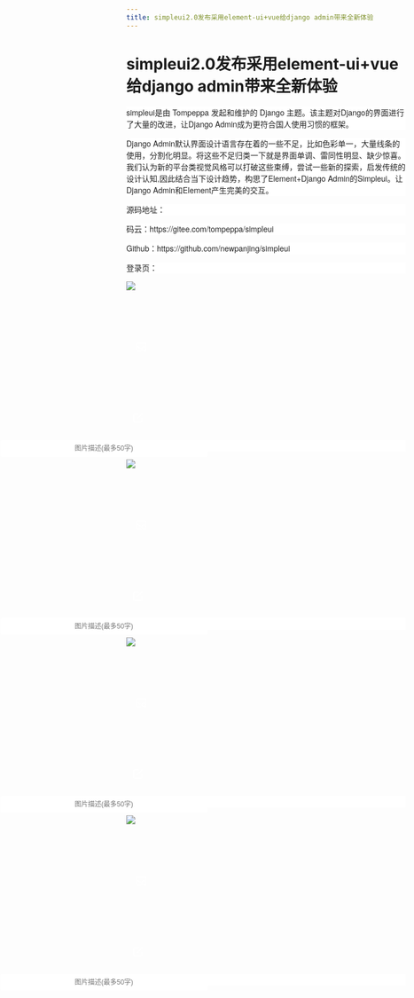 ```yaml
---
title: simpleui2.0发布采用element-ui+vue给django admin带来全新体验
---
```


# simpleui2.0发布采用element-ui+vue给django admin带来全新体验

<p style="box-sizing: border-box; margin-top: 1em; margin-bottom: 1em; padding: 0px; border: 0px; font-variant-numeric: inherit; font-variant-east-asian: inherit; font-stretch: inherit; line-height: 1.5; font-family: &quot;PingFang SC&quot;, &quot;Hiragino Sans GB&quot;, &quot;Microsoft YaHei&quot;, &quot;WenQuanYi Micro Hei&quot;, &quot;Helvetica Neue&quot;, Arial, sans-serif; vertical-align: baseline; cursor: text; counter-reset: list-1 0 list-2 0 list-3 0 list-4 0 list-5 0 list-6 0 list-7 0 list-8 0 list-9 0; color: rgb(34, 34, 34); white-space: pre-wrap; background-color: rgb(255, 255, 255);">simpleui是由 Tompeppa 发起和维护的 Django 主题。该主题对Django的界面进行了大量的改进，让Django Admin成为更符合国人使用习惯的框架。</p><p style="box-sizing: border-box; margin-top: 1em; margin-bottom: 1em; padding: 0px; border: 0px; font-variant-numeric: inherit; font-variant-east-asian: inherit; font-stretch: inherit; line-height: 1.5; font-family: &quot;PingFang SC&quot;, &quot;Hiragino Sans GB&quot;, &quot;Microsoft YaHei&quot;, &quot;WenQuanYi Micro Hei&quot;, &quot;Helvetica Neue&quot;, Arial, sans-serif; vertical-align: baseline; cursor: text; counter-reset: list-1 0 list-2 0 list-3 0 list-4 0 list-5 0 list-6 0 list-7 0 list-8 0 list-9 0; color: rgb(34, 34, 34); white-space: pre-wrap; background-color: rgb(255, 255, 255);">Django Admin默认界面设计语言存在着的一些不足，比如色彩单一，大量线条的使用，分割化明显。将这些不足归类一下就是界面单调、雷同性明显、缺少惊喜。我们认为新的平台类视觉风格可以打破这些束缚，尝试一些新的探索，启发传统的设计认知,因此结合当下设计趋势，构思了Element+Django Admin的Simpleui。让Django Admin和Element产生完美的交互。</p><p style="box-sizing: border-box; margin-top: 1em; margin-bottom: 1em; padding: 0px; border: 0px; font-variant-numeric: inherit; font-variant-east-asian: inherit; font-stretch: inherit; line-height: 1.5; font-family: &quot;PingFang SC&quot;, &quot;Hiragino Sans GB&quot;, &quot;Microsoft YaHei&quot;, &quot;WenQuanYi Micro Hei&quot;, &quot;Helvetica Neue&quot;, Arial, sans-serif; vertical-align: baseline; cursor: text; counter-reset: list-1 0 list-2 0 list-3 0 list-4 0 list-5 0 list-6 0 list-7 0 list-8 0 list-9 0; color: rgb(34, 34, 34); white-space: pre-wrap; background-color: rgb(255, 255, 255);">源码地址：</p><p style="box-sizing: border-box; margin-top: 1em; margin-bottom: 1em; padding: 0px; border: 0px; font-variant-numeric: inherit; font-variant-east-asian: inherit; font-stretch: inherit; line-height: 1.5; font-family: &quot;PingFang SC&quot;, &quot;Hiragino Sans GB&quot;, &quot;Microsoft YaHei&quot;, &quot;WenQuanYi Micro Hei&quot;, &quot;Helvetica Neue&quot;, Arial, sans-serif; vertical-align: baseline; cursor: text; counter-reset: list-1 0 list-2 0 list-3 0 list-4 0 list-5 0 list-6 0 list-7 0 list-8 0 list-9 0; color: rgb(34, 34, 34); white-space: pre-wrap; background-color: rgb(255, 255, 255);">码云：https://gitee.com/tompeppa/simpleui</p><p style="box-sizing: border-box; margin-top: 1em; margin-bottom: 1em; padding: 0px; border: 0px; font-variant-numeric: inherit; font-variant-east-asian: inherit; font-stretch: inherit; line-height: 1.5; font-family: &quot;PingFang SC&quot;, &quot;Hiragino Sans GB&quot;, &quot;Microsoft YaHei&quot;, &quot;WenQuanYi Micro Hei&quot;, &quot;Helvetica Neue&quot;, Arial, sans-serif; vertical-align: baseline; cursor: text; counter-reset: list-1 0 list-2 0 list-3 0 list-4 0 list-5 0 list-6 0 list-7 0 list-8 0 list-9 0; color: rgb(34, 34, 34); white-space: pre-wrap; background-color: rgb(255, 255, 255);">Github：https://github.com/newpanjing/simpleui</p><p style="box-sizing: border-box; margin-top: 1em; margin-bottom: 1em; padding: 0px; border: 0px; font-variant-numeric: inherit; font-variant-east-asian: inherit; font-stretch: inherit; line-height: 1.5; font-family: &quot;PingFang SC&quot;, &quot;Hiragino Sans GB&quot;, &quot;Microsoft YaHei&quot;, &quot;WenQuanYi Micro Hei&quot;, &quot;Helvetica Neue&quot;, Arial, sans-serif; vertical-align: baseline; cursor: text; counter-reset: list-1 0 list-2 0 list-3 0 list-4 0 list-5 0 list-6 0 list-7 0 list-8 0 list-9 0; color: rgb(34, 34, 34); white-space: pre-wrap; background-color: rgb(255, 255, 255);">登录页：</p><p><tt-image data-tteditor-tag="tteditorTag" contenteditable="false" class="syl1555393404849" data-render-status="finished" data-syl-blot="image" style="box-sizing: border-box; cursor: text; color: rgb(34, 34, 34); font-family: &quot;PingFang SC&quot;, &quot;Hiragino Sans GB&quot;, &quot;Microsoft YaHei&quot;, &quot;WenQuanYi Micro Hei&quot;, &quot;Helvetica Neue&quot;, Arial, sans-serif; white-space: pre-wrap; background-color: rgb(255, 255, 255); display: block;"><p><img class="" src="http://p9.pstatp.com/large/pgc-image/ec96cd72f190432ea3e2b24224ce40ea" data-ic="false" data-ic-uri="" data-height="1918" data-width="3360" data-story_id="" data-image_ids="[]" image_type="1" web_uri="pgc-image/ec96cd72f190432ea3e2b24224ce40ea" img_width="3360" img_height="1918" style="box-sizing: border-box; margin: 0px; padding: 0px; border: 0px; font: inherit; vertical-align: baseline; max-width: 100%; max-height: 300px;"/></p><p><a class="editor-image-menu-item " style="box-sizing: border-box; margin: 0px; padding: 12px 9px 12px 15px; border: 0px; font: inherit; vertical-align: baseline; text-decoration-line: underline; color: rgb(64, 101, 153); transition: all 0.2s ease 0s; outline: 0px; cursor: pointer; display: inline-block; width: 50px; height: 50px; position: relative; opacity: 1;"></a></p><p><a class="editor-image-menu-item " style="box-sizing: border-box; margin: 0px; padding: 12px 9px 12px 15px; border: 0px; font: inherit; vertical-align: baseline; text-decoration-line: underline; color: rgb(64, 101, 153); transition: all 0.2s ease 0s; outline: 0px; cursor: pointer; display: inline-block; width: 50px; height: 50px; position: relative; opacity: 1;"><svg width="24px" height="24px" viewbox="0 0 24 24"><path fill="#FFF" d="M18.87 18.927a4.251 4.251 0 0 1-5.436-6.493 4.25 4.25 0 0 1 6.493 5.436.76.76 0 0 1 .048.044l1.06 1.06a.75.75 0 1 1-1.06 1.062l-1.06-1.061a.76.76 0 0 1-.045-.048zM4.5 10.267c1.312.09 2.056.566 3.013 1.607l.108.118c.876.95 1.895 1.258 3.338 1.258l-.444 1.5c-1.912 0-2.86-.508-3.997-1.742l-.11-.119c-.684-.744-1.108-1.042-1.908-1.118v6.035c0 .357.388.694.917.694h6.073l1.518 1.5H5.417C4.104 20 3 19.043 3 17.806V6.194C3 4.957 4.104 4 5.417 4h13.166C19.896 4 21 4.957 21 6.194v5.818L19.5 10.5V6.194c0-.357-.388-.694-.917-.694H5.417c-.529 0-.917.337-.917.694v4.072zm13.884 7.117a2.75 2.75 0 1 0-3.89-3.89 2.75 2.75 0 0 0 3.89 3.89z"></path></svg></a></p><p></p><p><a class="editor-image-menu-item " style="box-sizing: border-box; margin: 0px; padding: 12px 15px 12px 9px; border: 0px; font: inherit; vertical-align: baseline; text-decoration-line: underline; color: rgb(64, 101, 153); transition: all 0.2s ease 0s; outline: 0px; cursor: pointer; display: inline-block; width: 50px; height: 50px; position: relative; opacity: 1;"></a></p><p><a class="editor-image-menu-item " style="box-sizing: border-box; margin: 0px; padding: 12px 15px 12px 9px; border: 0px; font: inherit; vertical-align: baseline; text-decoration-line: underline; color: rgb(64, 101, 153); transition: all 0.2s ease 0s; outline: 0px; cursor: pointer; display: inline-block; width: 50px; height: 50px; position: relative; opacity: 1;"><svg width="24px" height="24px" viewbox="0 0 24 24"><path fill="#FFF" d="M12.404 4.25a.75.75 0 0 1 0 1.5H6c-.69 0-1.25.56-1.25 1.25v11c0 .69.56 1.25 1.25 1.25h11c.69 0 1.25-.56 1.25-1.25v-5.825a.75.75 0 1 1 1.5 0V18A2.75 2.75 0 0 1 17 20.75H6A2.75 2.75 0 0 1 3.25 18V7A2.75 2.75 0 0 1 6 4.25h6.404zM9.73 13.276l9.546-9.546a.75.75 0 0 1 1.06 1.061l-9.545 9.546a.75.75 0 0 1-1.06-1.06z"></path></svg></a></p><p></p><p><input class="pgc-img-caption-ipt" placeholder="图片描述(最多50字)" value="" style="box-sizing: border-box; outline: 0px; color: rgb(102, 102, 102); position: absolute; left: 187.5px; transform: translateX(-50%); padding: 6px 7px; max-width: 100%; width: 375px; text-align: center; font-size: 12px; line-height: 1.5; background-image: none; border-width: 0px; border-style: solid; border-color: rgb(217, 217, 217); border-radius: 4px; transition: all 0.2s cubic-bezier(0.645, 0.045, 0.355, 1) 0s;"/></p></tt-image></p><p style="box-sizing: border-box; margin-top: 1em; margin-bottom: 1em; padding: 0px; border: 0px; font-variant-numeric: inherit; font-variant-east-asian: inherit; font-stretch: inherit; line-height: 1.5; font-family: &quot;PingFang SC&quot;, &quot;Hiragino Sans GB&quot;, &quot;Microsoft YaHei&quot;, &quot;WenQuanYi Micro Hei&quot;, &quot;Helvetica Neue&quot;, Arial, sans-serif; vertical-align: baseline; cursor: text; counter-reset: list-1 0 list-2 0 list-3 0 list-4 0 list-5 0 list-6 0 list-7 0 list-8 0 list-9 0; color: rgb(34, 34, 34); white-space: pre-wrap; background-color: rgb(255, 255, 255);">主页：</p><p><tt-image data-tteditor-tag="tteditorTag" contenteditable="false" class="syl1555393404854" data-render-status="finished" data-syl-blot="image" style="box-sizing: border-box; cursor: text; color: rgb(34, 34, 34); font-family: &quot;PingFang SC&quot;, &quot;Hiragino Sans GB&quot;, &quot;Microsoft YaHei&quot;, &quot;WenQuanYi Micro Hei&quot;, &quot;Helvetica Neue&quot;, Arial, sans-serif; white-space: pre-wrap; background-color: rgb(255, 255, 255); display: block;"><p><img class="" src="http://p1.pstatp.com/large/pgc-image/79e4984a88fd4929867a7f9519ba86b2" data-ic="false" data-ic-uri="" data-height="1628" data-width="2624" data-story_id="" data-image_ids="[]" image_type="1" web_uri="pgc-image/79e4984a88fd4929867a7f9519ba86b2" img_width="2624" img_height="1628" style="box-sizing: border-box; margin: 0px; padding: 0px; border: 0px; font: inherit; vertical-align: baseline; max-width: 100%; max-height: 300px;"/></p><p><a class="editor-image-menu-item " style="box-sizing: border-box; margin: 0px; padding: 12px 9px 12px 15px; border: 0px; font: inherit; vertical-align: baseline; text-decoration-line: underline; color: rgb(64, 101, 153); transition: all 0.2s ease 0s; outline: 0px; cursor: pointer; display: inline-block; width: 50px; height: 50px; position: relative; opacity: 1;"></a></p><p><a class="editor-image-menu-item " style="box-sizing: border-box; margin: 0px; padding: 12px 9px 12px 15px; border: 0px; font: inherit; vertical-align: baseline; text-decoration-line: underline; color: rgb(64, 101, 153); transition: all 0.2s ease 0s; outline: 0px; cursor: pointer; display: inline-block; width: 50px; height: 50px; position: relative; opacity: 1;"><svg width="24px" height="24px" viewbox="0 0 24 24"><path fill="#FFF" d="M18.87 18.927a4.251 4.251 0 0 1-5.436-6.493 4.25 4.25 0 0 1 6.493 5.436.76.76 0 0 1 .048.044l1.06 1.06a.75.75 0 1 1-1.06 1.062l-1.06-1.061a.76.76 0 0 1-.045-.048zM4.5 10.267c1.312.09 2.056.566 3.013 1.607l.108.118c.876.95 1.895 1.258 3.338 1.258l-.444 1.5c-1.912 0-2.86-.508-3.997-1.742l-.11-.119c-.684-.744-1.108-1.042-1.908-1.118v6.035c0 .357.388.694.917.694h6.073l1.518 1.5H5.417C4.104 20 3 19.043 3 17.806V6.194C3 4.957 4.104 4 5.417 4h13.166C19.896 4 21 4.957 21 6.194v5.818L19.5 10.5V6.194c0-.357-.388-.694-.917-.694H5.417c-.529 0-.917.337-.917.694v4.072zm13.884 7.117a2.75 2.75 0 1 0-3.89-3.89 2.75 2.75 0 0 0 3.89 3.89z"></path></svg></a></p><p></p><p><a class="editor-image-menu-item " style="box-sizing: border-box; margin: 0px; padding: 12px 15px 12px 9px; border: 0px; font: inherit; vertical-align: baseline; text-decoration-line: underline; color: rgb(64, 101, 153); transition: all 0.2s ease 0s; outline: 0px; cursor: pointer; display: inline-block; width: 50px; height: 50px; position: relative; opacity: 1;"></a></p><p><a class="editor-image-menu-item " style="box-sizing: border-box; margin: 0px; padding: 12px 15px 12px 9px; border: 0px; font: inherit; vertical-align: baseline; text-decoration-line: underline; color: rgb(64, 101, 153); transition: all 0.2s ease 0s; outline: 0px; cursor: pointer; display: inline-block; width: 50px; height: 50px; position: relative; opacity: 1;"><svg width="24px" height="24px" viewbox="0 0 24 24"><path fill="#FFF" d="M12.404 4.25a.75.75 0 0 1 0 1.5H6c-.69 0-1.25.56-1.25 1.25v11c0 .69.56 1.25 1.25 1.25h11c.69 0 1.25-.56 1.25-1.25v-5.825a.75.75 0 1 1 1.5 0V18A2.75 2.75 0 0 1 17 20.75H6A2.75 2.75 0 0 1 3.25 18V7A2.75 2.75 0 0 1 6 4.25h6.404zM9.73 13.276l9.546-9.546a.75.75 0 0 1 1.06 1.061l-9.545 9.546a.75.75 0 0 1-1.06-1.06z"></path></svg></a></p><p></p><p><input class="pgc-img-caption-ipt" placeholder="图片描述(最多50字)" value="" style="box-sizing: border-box; outline: 0px; color: rgb(102, 102, 102); position: absolute; left: 187.5px; transform: translateX(-50%); padding: 6px 7px; max-width: 100%; width: 375px; text-align: center; font-size: 12px; line-height: 1.5; background-image: none; border-width: 0px; border-style: solid; border-color: rgb(217, 217, 217); border-radius: 4px; transition: all 0.2s cubic-bezier(0.645, 0.045, 0.355, 1) 0s;"/></p></tt-image></p><p style="box-sizing: border-box; margin-top: 1em; margin-bottom: 1em; padding: 0px; border: 0px; font-variant-numeric: inherit; font-variant-east-asian: inherit; font-stretch: inherit; line-height: 1.5; font-family: &quot;PingFang SC&quot;, &quot;Hiragino Sans GB&quot;, &quot;Microsoft YaHei&quot;, &quot;WenQuanYi Micro Hei&quot;, &quot;Helvetica Neue&quot;, Arial, sans-serif; vertical-align: baseline; cursor: text; counter-reset: list-1 0 list-2 0 list-3 0 list-4 0 list-5 0 list-6 0 list-7 0 list-8 0 list-9 0; color: rgb(34, 34, 34); white-space: pre-wrap; background-color: rgb(255, 255, 255);">列表页：</p><p><tt-image data-tteditor-tag="tteditorTag" contenteditable="false" class="syl1555393404857" data-render-status="finished" data-syl-blot="image" style="box-sizing: border-box; cursor: text; color: rgb(34, 34, 34); font-family: &quot;PingFang SC&quot;, &quot;Hiragino Sans GB&quot;, &quot;Microsoft YaHei&quot;, &quot;WenQuanYi Micro Hei&quot;, &quot;Helvetica Neue&quot;, Arial, sans-serif; white-space: pre-wrap; background-color: rgb(255, 255, 255); display: block;"><p><img class="" src="http://p9.pstatp.com/large/pgc-image/386aafcca9b9406590163968acb305f0" data-ic="false" data-ic-uri="" data-height="1628" data-width="2624" data-story_id="" data-image_ids="[]" image_type="1" web_uri="pgc-image/386aafcca9b9406590163968acb305f0" img_width="2624" img_height="1628" style="box-sizing: border-box; margin: 0px; padding: 0px; border: 0px; font: inherit; vertical-align: baseline; max-width: 100%; max-height: 300px;"/></p><p><a class="editor-image-menu-item " style="box-sizing: border-box; margin: 0px; padding: 12px 9px 12px 15px; border: 0px; font: inherit; vertical-align: baseline; text-decoration-line: underline; color: rgb(64, 101, 153); transition: all 0.2s ease 0s; outline: 0px; cursor: pointer; display: inline-block; width: 50px; height: 50px; position: relative; opacity: 1;"></a></p><p><a class="editor-image-menu-item " style="box-sizing: border-box; margin: 0px; padding: 12px 9px 12px 15px; border: 0px; font: inherit; vertical-align: baseline; text-decoration-line: underline; color: rgb(64, 101, 153); transition: all 0.2s ease 0s; outline: 0px; cursor: pointer; display: inline-block; width: 50px; height: 50px; position: relative; opacity: 1;"><svg width="24px" height="24px" viewbox="0 0 24 24"><path fill="#FFF" d="M18.87 18.927a4.251 4.251 0 0 1-5.436-6.493 4.25 4.25 0 0 1 6.493 5.436.76.76 0 0 1 .048.044l1.06 1.06a.75.75 0 1 1-1.06 1.062l-1.06-1.061a.76.76 0 0 1-.045-.048zM4.5 10.267c1.312.09 2.056.566 3.013 1.607l.108.118c.876.95 1.895 1.258 3.338 1.258l-.444 1.5c-1.912 0-2.86-.508-3.997-1.742l-.11-.119c-.684-.744-1.108-1.042-1.908-1.118v6.035c0 .357.388.694.917.694h6.073l1.518 1.5H5.417C4.104 20 3 19.043 3 17.806V6.194C3 4.957 4.104 4 5.417 4h13.166C19.896 4 21 4.957 21 6.194v5.818L19.5 10.5V6.194c0-.357-.388-.694-.917-.694H5.417c-.529 0-.917.337-.917.694v4.072zm13.884 7.117a2.75 2.75 0 1 0-3.89-3.89 2.75 2.75 0 0 0 3.89 3.89z"></path></svg></a></p><p></p><p><a class="editor-image-menu-item " style="box-sizing: border-box; margin: 0px; padding: 12px 15px 12px 9px; border: 0px; font: inherit; vertical-align: baseline; text-decoration-line: underline; color: rgb(64, 101, 153); transition: all 0.2s ease 0s; outline: 0px; cursor: pointer; display: inline-block; width: 50px; height: 50px; position: relative; opacity: 1;"></a></p><p><a class="editor-image-menu-item " style="box-sizing: border-box; margin: 0px; padding: 12px 15px 12px 9px; border: 0px; font: inherit; vertical-align: baseline; text-decoration-line: underline; color: rgb(64, 101, 153); transition: all 0.2s ease 0s; outline: 0px; cursor: pointer; display: inline-block; width: 50px; height: 50px; position: relative; opacity: 1;"><svg width="24px" height="24px" viewbox="0 0 24 24"><path fill="#FFF" d="M12.404 4.25a.75.75 0 0 1 0 1.5H6c-.69 0-1.25.56-1.25 1.25v11c0 .69.56 1.25 1.25 1.25h11c.69 0 1.25-.56 1.25-1.25v-5.825a.75.75 0 1 1 1.5 0V18A2.75 2.75 0 0 1 17 20.75H6A2.75 2.75 0 0 1 3.25 18V7A2.75 2.75 0 0 1 6 4.25h6.404zM9.73 13.276l9.546-9.546a.75.75 0 0 1 1.06 1.061l-9.545 9.546a.75.75 0 0 1-1.06-1.06z"></path></svg></a></p><p></p><p><input class="pgc-img-caption-ipt" placeholder="图片描述(最多50字)" value="" style="box-sizing: border-box; outline: 0px; color: rgb(102, 102, 102); position: absolute; left: 187.5px; transform: translateX(-50%); padding: 6px 7px; max-width: 100%; width: 375px; text-align: center; font-size: 12px; line-height: 1.5; background-image: none; border-width: 0px; border-style: solid; border-color: rgb(217, 217, 217); border-radius: 4px; transition: all 0.2s cubic-bezier(0.645, 0.045, 0.355, 1) 0s;"/></p></tt-image></p><p style="box-sizing: border-box; margin-top: 1em; margin-bottom: 1em; padding: 0px; border: 0px; font-variant-numeric: inherit; font-variant-east-asian: inherit; font-stretch: inherit; line-height: 1.5; font-family: &quot;PingFang SC&quot;, &quot;Hiragino Sans GB&quot;, &quot;Microsoft YaHei&quot;, &quot;WenQuanYi Micro Hei&quot;, &quot;Helvetica Neue&quot;, Arial, sans-serif; vertical-align: baseline; cursor: text; counter-reset: list-1 0 list-2 0 list-3 0 list-4 0 list-5 0 list-6 0 list-7 0 list-8 0 list-9 0; color: rgb(34, 34, 34); white-space: pre-wrap; background-color: rgb(255, 255, 255);">主题切换：</p><p><tt-image data-tteditor-tag="tteditorTag" contenteditable="false" class="syl1555393404859" data-render-status="finished" data-syl-blot="image" style="box-sizing: border-box; cursor: text; color: rgb(34, 34, 34); font-family: &quot;PingFang SC&quot;, &quot;Hiragino Sans GB&quot;, &quot;Microsoft YaHei&quot;, &quot;WenQuanYi Micro Hei&quot;, &quot;Helvetica Neue&quot;, Arial, sans-serif; white-space: pre-wrap; background-color: rgb(255, 255, 255); display: block;"><p><img class="" src="http://p3.pstatp.com/large/pgc-image/979dc4d98bc34e25aca1567be3bf55d7" data-ic="false" data-ic-uri="" data-height="1628" data-width="2624" data-story_id="" data-image_ids="[]" image_type="1" web_uri="pgc-image/979dc4d98bc34e25aca1567be3bf55d7" img_width="2624" img_height="1628" style="box-sizing: border-box; margin: 0px; padding: 0px; border: 0px; font: inherit; vertical-align: baseline; max-width: 100%; max-height: 300px;"/></p><p><a class="editor-image-menu-item " style="box-sizing: border-box; margin: 0px; padding: 12px 9px 12px 15px; border: 0px; font: inherit; vertical-align: baseline; text-decoration-line: underline; color: rgb(64, 101, 153); transition: all 0.2s ease 0s; outline: 0px; cursor: pointer; display: inline-block; width: 50px; height: 50px; position: relative; opacity: 1;"></a></p><p><a class="editor-image-menu-item " style="box-sizing: border-box; margin: 0px; padding: 12px 9px 12px 15px; border: 0px; font: inherit; vertical-align: baseline; text-decoration-line: underline; color: rgb(64, 101, 153); transition: all 0.2s ease 0s; outline: 0px; cursor: pointer; display: inline-block; width: 50px; height: 50px; position: relative; opacity: 1;"><svg width="24px" height="24px" viewbox="0 0 24 24"><path fill="#FFF" d="M18.87 18.927a4.251 4.251 0 0 1-5.436-6.493 4.25 4.25 0 0 1 6.493 5.436.76.76 0 0 1 .048.044l1.06 1.06a.75.75 0 1 1-1.06 1.062l-1.06-1.061a.76.76 0 0 1-.045-.048zM4.5 10.267c1.312.09 2.056.566 3.013 1.607l.108.118c.876.95 1.895 1.258 3.338 1.258l-.444 1.5c-1.912 0-2.86-.508-3.997-1.742l-.11-.119c-.684-.744-1.108-1.042-1.908-1.118v6.035c0 .357.388.694.917.694h6.073l1.518 1.5H5.417C4.104 20 3 19.043 3 17.806V6.194C3 4.957 4.104 4 5.417 4h13.166C19.896 4 21 4.957 21 6.194v5.818L19.5 10.5V6.194c0-.357-.388-.694-.917-.694H5.417c-.529 0-.917.337-.917.694v4.072zm13.884 7.117a2.75 2.75 0 1 0-3.89-3.89 2.75 2.75 0 0 0 3.89 3.89z"></path></svg></a></p><p></p><p><a class="editor-image-menu-item " style="box-sizing: border-box; margin: 0px; padding: 12px 15px 12px 9px; border: 0px; font: inherit; vertical-align: baseline; text-decoration-line: underline; color: rgb(64, 101, 153); transition: all 0.2s ease 0s; outline: 0px; cursor: pointer; display: inline-block; width: 50px; height: 50px; position: relative; opacity: 1;"></a></p><p><a class="editor-image-menu-item " style="box-sizing: border-box; margin: 0px; padding: 12px 15px 12px 9px; border: 0px; font: inherit; vertical-align: baseline; text-decoration-line: underline; color: rgb(64, 101, 153); transition: all 0.2s ease 0s; outline: 0px; cursor: pointer; display: inline-block; width: 50px; height: 50px; position: relative; opacity: 1;"><svg width="24px" height="24px" viewbox="0 0 24 24"><path fill="#FFF" d="M12.404 4.25a.75.75 0 0 1 0 1.5H6c-.69 0-1.25.56-1.25 1.25v11c0 .69.56 1.25 1.25 1.25h11c.69 0 1.25-.56 1.25-1.25v-5.825a.75.75 0 1 1 1.5 0V18A2.75 2.75 0 0 1 17 20.75H6A2.75 2.75 0 0 1 3.25 18V7A2.75 2.75 0 0 1 6 4.25h6.404zM9.73 13.276l9.546-9.546a.75.75 0 0 1 1.06 1.061l-9.545 9.546a.75.75 0 0 1-1.06-1.06z"></path></svg></a></p><p></p><p><input class="pgc-img-caption-ipt" placeholder="图片描述(最多50字)" value="" style="box-sizing: border-box; outline: 0px; color: rgb(102, 102, 102); position: absolute; left: 187.5px; transform: translateX(-50%); padding: 6px 7px; max-width: 100%; width: 375px; text-align: center; font-size: 12px; line-height: 1.5; background-image: none; border-width: 0px; border-style: solid; border-color: rgb(217, 217, 217); border-radius: 4px; transition: all 0.2s cubic-bezier(0.645, 0.045, 0.355, 1) 0s;"/></p></tt-image></p><p style="box-sizing: border-box; margin-top: 1em; margin-bottom: 1em; padding: 0px; border: 0px; font-variant-numeric: inherit; font-variant-east-asian: inherit; font-stretch: inherit; line-height: 1.5; font-family: &quot;PingFang SC&quot;, &quot;Hiragino Sans GB&quot;, &quot;Microsoft YaHei&quot;, &quot;WenQuanYi Micro Hei&quot;, &quot;Helvetica Neue&quot;, Arial, sans-serif; vertical-align: baseline; cursor: text; counter-reset: list-1 0 list-2 0 list-3 0 list-4 0 list-5 0 list-6 0 list-7 0 list-8 0 list-9 0; color: rgb(34, 34, 34); white-space: pre-wrap; background-color: rgb(255, 255, 255);"><br/></p><p><br/></p>


